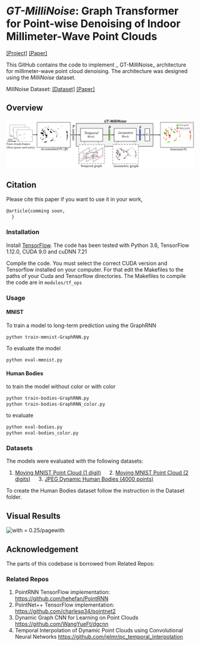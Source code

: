 # _GT-MilliNoise_: Graph Transformer for Point-wise Denoising of Indoor Millimeter-Wave Point Clouds

[[Project]](https://github.com/pedro-dm-gomes/Graph-RNN) [[Paper]](https://arxiv.org/abs/2102.07482) 

This GitHub contains the code to implement _ GT-MilliNoise_ architecture for millimeter-wave point cloud denoising.
The architecture was designed using the _MilliNoise_ dataset.    

MillNoise Dataset: 
[[Dataset]]([https://github.com/pedro-dm-gomes/Graph-RNN](https://github.com/c3lab/MilliNoise)) [[Paper]]([https://arxiv.org/abs/2102.07482](https://dl.acm.org/doi/10.1145/3625468.3652189)) 

## Overview
<img src="https://github.com/PedroTavaresGomes/GTMillinoise_placeholder/blob/main/imgs/pipeline.png" scale="0.2">


## Citation
Please cite this paper if you want to use it in your work,

	@article{comming soon,
	  }
### Installation

Install <a href="https://www.tensorflow.org/get_started/os_setup" target="_blank">TensorFlow</a>. The code has been tested with Python 3.6, TensorFlow 1.12.0, CUDA 9.0 and cuDNN 7.21

Compile the code. You must select the correct CUDA version and Tensorflow installed on your computer. For that edit the Makefiles to the paths of your Cuda and Tensorflow directories.
The Makefiles to compile the code are in `modules/tf_ops`

### Usage
#### MNIST
To train a model to long-term prediction using the GraphRNN

    python train-mmnist-GraphRNN.py

To evaluate the model

    python eval-mmnist.py

#### Human Bodies 
to train the model without color or with color

    python train-bodies-GraphRNN.py
    python train-bodies-GraphRNN_color.py

to evaluate

    python eval-bodies.py
    python eval-bodies_color.py


### Datasets
The models were evaluated with the following datasets:
1. [Moving MNIST Point Cloud (1 digit)](https://drive.google.com/open?id=17RpNwMLDcR5fLr0DJkRxmC5WgFn3RwK_) &emsp; 2. [Moving MNIST Point Cloud (2 digits)](https://drive.google.com/open?id=11EkVsE5fmgU5D5GsOATQ6XN17gmn7IvF) &emsp; 3. [JPEG Dynamic Human Bodies (4000 points)](https://drive.google.com/file/d/1hbB1EPKq3UVlXUL5m81M1E6_s5lWmoB-/view)

To create the Human Bodies dataset follow the instruction in the Dataset folder.

## Visual Results

![with = 0.25/pagewith](gif_results_fast.gif)

## Acknowledgement
The parts of this codebase is borrowed from Related Repos:

### Related Repos
1. PointRNN TensorFlow implementation: https://github.com/hehefan/PointRNN
2. PointNet++ TensorFlow implementation: https://github.com/charlesq34/pointnet2
3. Dynamic Graph CNN for Learning on Point Clouds https://github.com/WangYueFt/dgcnn
4. Temporal Interpolation of Dynamic Point Clouds using Convolutional Neural Networks https://github.com/jelmr/pc_temporal_interpolation

